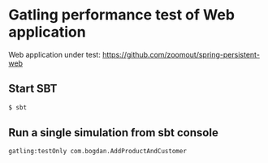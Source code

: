 Gatling performance test of Web application 
===========================================
Web application under test: https://github.com/zoomout/spring-persistent-web

Start SBT
---------
```bash
$ sbt
```

Run a single simulation from sbt console
-----------------------
```bash
gatling:testOnly com.bogdan.AddProductAndCustomer
```

